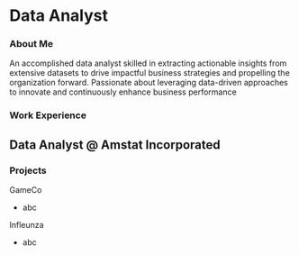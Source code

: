 # Data Analyst

### About Me
An accomplished data analyst skilled in extracting actionable insights from extensive datasets to drive impactful business strategies and propelling the organization forward. Passionate about leveraging data-driven approaches to innovate and continuously enhance business performance

### Work Experience
Data Analyst @ Amstat Incorporated
-


### Projects
GameCo
- abc

Infleunza
- abc



